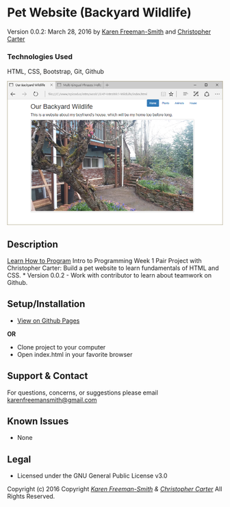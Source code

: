 # Pet Website (Backyard Wildlife)
Version 0.0.2: March 28, 2016
by [Karen Freeman-Smith](https://karenfreemansmith.github.io) and [Christopher Carter](http://chriscarter777.github.io)

### Technologies Used
HTML, CSS, Bootstrap, Git, Github

![screenshot of project running](screenshot.png)

## Description
[Learn How to Program](http://learnhowtoprogram.com) Intro to Programming Week 1 Pair Project with Christopher Carter: Build a pet website to learn fundamentals of HTML and CSS. * Version 0.0.2 - Work with contributor to learn about teamwork on Github.

## Setup/Installation
* [View on Github Pages](https://karenfreemansmith.github.io/LHP-IntroWk1-WildLife)

 __OR__
* Clone project to your computer
* Open index.html in your favorite browser

## Support & Contact
For questions, concerns, or suggestions please email karenfreemansmith@gmail.com

## Known Issues
* None

## Legal
* Licensed under the GNU General Public License v3.0

Copyright (c) 2016 Copyright _[Karen Freeman-Smith](https://karenfreemansmith.github.io) & [Christopher Carter](http://chriscarter777.github.io)_ All Rights Reserved.
